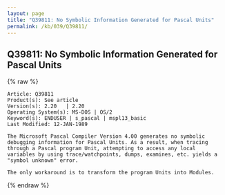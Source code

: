 ```yaml
---
layout: page
title: "Q39811: No Symbolic Information Generated for Pascal Units"
permalink: /kb/039/Q39811/
---
```


## Q39811: No Symbolic Information Generated for Pascal Units

{% raw %}

	Article: Q39811
	Product(s): See article
	Version(s): 2.20   | 2.20
	Operating System(s): MS-DOS | OS/2
	Keyword(s): ENDUSER | s_pascal | mspl13_basic
	Last Modified: 12-JAN-1989
	
	The Microsoft Pascal Compiler Version 4.00 generates no symbolic
	debugging information for Pascal Units. As a result, when tracing
	through a Pascal program Unit, attempting to access any local
	variables by using trace/watchpoints, dumps, examines, etc. yields a
	"symbol unknown" error.
	
	The only workaround is to transform the program Units into Modules.

{% endraw %}
